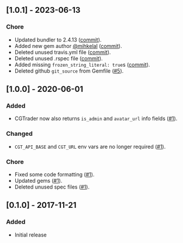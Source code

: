 ## [1.0.1] - 2023-06-13

### Chore

- Updated bundler to 2.4.13 ([commit](https://github.com/CGTrader/omniauth-cgtrader/commit/6f13eaeb1608cfb4b18d5d91ce3d18d0565addf6)).
- Added new gem author [@mihkelal](https://github.com/mihkelal) ([commit](https://github.com/CGTrader/omniauth-cgtrader/commit/b41e38868043b8948d0e3f6ebef14e1266bfcb29)).
- Deleted unused travis.yml file ([commit](https://github.com/CGTrader/omniauth-cgtrader/commit/54ca91a44b66e382212b0c73d425374184b31ae7)).
- Deleted unused .rspec file ([commit](https://github.com/CGTrader/omniauth-cgtrader/commit/971b1d5bcfaa7510b173d090b7bc6a72bdffba17)).
- Added missing `frozen_string_literal: true`s ([commit](https://github.com/CGTrader/omniauth-cgtrader/commit/79fea31423690787f1835853cc1cddc70ab9f6d6)).
- Deleted github `git_source` from Gemfile ([#5](https://github.com/CGTrader/omniauth-cgtrader/pull/5)).

## [1.0.0] - 2020-06-01

### Added

- CGTrader now also returns `is_admin` and `avatar_url` info fields ([#1](https://github.com/CGTrader/omniauth-cgtrader/pull/1)).

### Changed

- `CGT_API_BASE` and `CGT_URL` env vars are no longer required ([#1](https://github.com/CGTrader/omniauth-cgtrader/pull/1)).

### Chore

- Fixed some code formatting ([#1](https://github.com/CGTrader/omniauth-cgtrader/pull/1)).
- Updated gems ([#1](https://github.com/CGTrader/omniauth-cgtrader/pull/1)).
- Deleted unused spec files ([#1](https://github.com/CGTrader/omniauth-cgtrader/pull/1)).

## [0.1.0] - 2017-11-21

### Added

- Initial release
